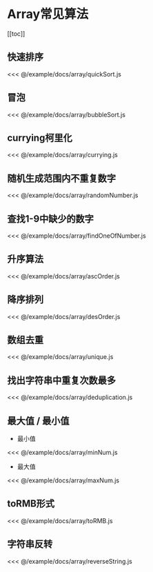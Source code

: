 # Array常见算法

[[toc]]

## 快速排序

<CodeBlock>

<<< @/example/docs/array/quickSort.js

</CodeBlock>

## 冒泡

<CodeBlock>

<<< @/example/docs/array/bubbleSort.js

</CodeBlock>

## currying柯里化

<CodeBlock>

<<< @/example/docs/array/currying.js

</CodeBlock>

## 随机生成范围内不重复数字

<CodeBlock>

<<< @/example/docs/array/randomNumber.js

</CodeBlock>

## 查找1-9中缺少的数字

<CodeBlock>

<<< @/example/docs/array/findOneOfNumber.js

</CodeBlock>

## 升序算法

<CodeBlock>

<<< @/example/docs/array/ascOrder.js

</CodeBlock>

## 降序排列

<CodeBlock>

<<< @/example/docs/array/desOrder.js

</CodeBlock>

## 数组去重

<CodeBlock>

<<< @/example/docs/array/unique.js

</CodeBlock>

## 找出字符串中重复次数最多

<CodeBlock>

<<< @/example/docs/array/deduplication.js

</CodeBlock>

## 最大值 / 最小值

- 最小值

<CodeBlock>

<<< @/example/docs/array/minNum.js

</CodeBlock>

- 最大值

<CodeBlock>

<<< @/example/docs/array/maxNum.js

</CodeBlock>

## toRMB形式

<CodeBlock>

<<< @/example/docs/array/toRMB.js

</CodeBlock>

## 字符串反转

<CodeBlock>

<<< @/example/docs/array/reverseString.js

</CodeBlock>
